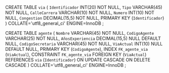 CREATE TABLE `via` (
	`Identificador` INT(20) NOT NULL,
	`Tipo` VARCHAR(45) NOT NULL,
	`CalleCarrera` VARCHAR(10) NOT NULL,
	`Numero` INT(10) NOT NULL,
	`Congestion` DECIMAL(15,5) NOT NULL,
	PRIMARY KEY (`Identificador`)
)
COLLATE='utf8_general_ci'
ENGINE=InnoDB
;

CREATE TABLE `agente` (
	`Nombre` VARCHAR(45) NOT NULL,
	`CodigoAgente` VARCHAR(25) NOT NULL,
	`AñosExperiencia` DECIMAL(15,5) NULL DEFAULT NULL,
	`CodigoSecretaria` VARCHAR(45) NOT NULL,
	`ViaActual` INT(10) NULL DEFAULT NULL,
	PRIMARY KEY (`CodigoAgente`),
	INDEX `FK_agente_via` (`ViaActual`),
	CONSTRAINT `FK_agente_via` FOREIGN KEY (`ViaActual`) REFERENCES `via` (`Identificador`) ON UPDATE CASCADE ON DELETE CASCADE
)
COLLATE='utf8_general_ci'
ENGINE=InnoDB
;
